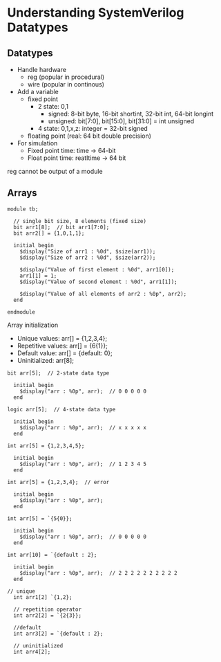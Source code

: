 # Understanding SystemVerilog Datatypes

## Datatypes
- Handle hardware
  - reg (popular in procedural)
  - wire (popular in continous)
- Add a variable
  - fixed point
    - 2 state: 0,1
      - signed: 8-bit byte, 16-bit shortint, 32-bit int, 64-bit longint
      - unsigned: bit[7:0], bit[15:0], bit[31:0] = int unsigned
    - 4 state: 0,1,x,z: integer = 32-bit signed
  - floating point (real: 64 bit double precision)
- For simulation
  - Fixed point time: time -> 64-bit
  - Float point time: reatltime -> 64 bit

reg cannot be output of a module

## Arrays
```
module tb;
  
  // single bit size, 8 elements (fixed size)
  bit arr1[8];  // bit arr1[7:0];
  bit arr2[] = {1,0,1,1};
  
  initial begin
    $display("Size of arr1 : %0d", $size(arr1));
    $display("Size of arr2 : %0d", $size(arr2));
    
    $display("Value of first element : %0d", arr1[0]);
    arr1[1] = 1;
    $display("Value of second element : %0d", arr1[1]);
    
    $display("Value of all elements of arr2 : %0p", arr2);
  end
  
endmodule
```

Array initialization
- Unique values: arr[] = {1,2,3,4};
- Repetitive values: arr[] = {6{1}};
- Default value: arr[] = {default: 0};
- Uninitialized: arr[8];

```
bit arr[5];  // 2-state data type
  
  initial begin
    $display("arr : %0p", arr);  // 0 0 0 0 0
  end
```
```
logic arr[5];  // 4-state data type
  
  initial begin
    $display("arr : %0p", arr);  // x x x x x
  end
```
```
int arr[5] = {1,2,3,4,5};
  
  initial begin
    $display("arr : %0p", arr);  // 1 2 3 4 5
  end
```
```
int arr[5] = {1,2,3,4};  // error
  
  initial begin
    $display("arr : %0p", arr);
  end
```
```
int arr[5] = `{5{0}};
  
  initial begin
    $display("arr : %0p", arr);  // 0 0 0 0 0
  end
```
```
int arr[10] = `{default : 2};
  
  initial begin
    $display("arr : %0p", arr);  // 2 2 2 2 2 2 2 2 2 2
  end
```
```
// unique
  int arr1[2] `{1,2};
	
  // repetition operator
  int arr2[2] = `{2{3}};
  
  //default
  int arr3[2] = `{default : 2};
  
  // uninitialized
  int arr4[2];
```
